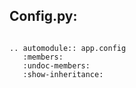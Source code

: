 ## Config.py:
```{eval-rst}

.. automodule:: app.config
   :members:
   :undoc-members:
   :show-inheritance:


```